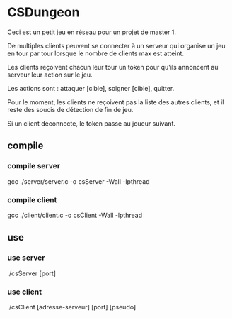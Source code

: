 # CSDungeon

Ceci est un petit jeu en réseau pour un projet de master 1. 

De multiples clients peuvent se connecter à un serveur qui organise un jeu en tour par tour lorsque le nombre de clients max est atteint.

Les clients reçoivent chacun leur tour un token pour qu'ils annoncent au serveur leur action sur le jeu.

Les actions sont : attaquer [cible], soigner [cible], quitter.

Pour le moment, les clients ne reçoivent pas la liste des autres clients, et il reste des soucis de détection de fin de jeu.

Si un client déconnecte, le token passe au joueur suivant.

## compile
### compile server
gcc ./server/server.c -o csServer -Wall -lpthread
### compile client
gcc ./client/client.c -o csClient -Wall -lpthread

## use 
### use server
./csServer [port]
### use client
./csClient [adresse-serveur] [port] [pseudo]


